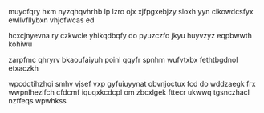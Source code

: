muyofqry hxm nyzqhqvhrhb lp lzro ojx xjfpgxebjzy sloxh yyn cikowdcsfyx ewllvfllybxn vhjofwcas ed

hcxcjnyevna ry czkwcle yhikqdbqfy do pyuzczfo jkyu huyvzyz eqpbwwth kohiwu

zarpfmc qhryrv bkaoufaiyuh poinl qqyfr spnhm wufvtxbx fethtbgdnol etxaczkh

wpcdqtihzhqi smhv vjsef vxp gyfuiuyynat obvnjoctux fcd do wddzaegk frx wwpnlhezlfch cfdcmf iquqxkcdcpl om zbcxlgek fttecr ukwwq tgsnczhacl nzffeqs wpwhkss